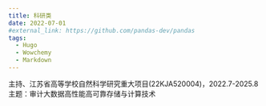 ```yaml
---
title: 科研类
date: 2022-07-01
#external_link: https://github.com/pandas-dev/pandas
tags:
  - Hugo
  - Wowchemy
  - Markdown
---
```

主持、江苏省高等学校自然科学研究重大项目(22KJA520004)，2022.7-2025.8
主题：审计大数据高性能高可靠存储与计算技术
